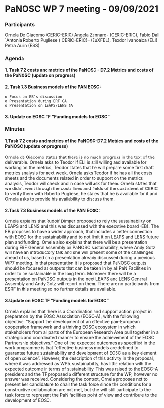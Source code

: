 # PaNOSC WP 7 meeting - 09/09/2021

### Participants 
Ornela De Giacomo (CERIC-ERIC) Angela Zennaro- (CERIC-ERIC), Fabio Dall´Antonia Roberto Pugliese ( CERIC-ERIC)– (EuXFEL), Teodor Ivanoaica (ELI) Petra Aulin (ESS) 

### Agenda


#### 1. Task 7.2 costs and metrics of the PaNOSC  - D7.2 Metrics and costs of the PaNOSC  (update on progress)


#### 2. Task 7.3 Business models of the PAN EOSC:  
	o Focus on EB’s discussion
	o Presentation during ERF GA
	o Presentation on LEAPS/LENS GA


#### 3. Update on EOSC TF “Funding models for EOSC”


### Minutes
#### 1.Task 7.2 costs and metrics of the PaNOSC-D7.2 Metrics and costs of the PaNOSC (update on progress)

Ornela de Giacomo states that there is no much progress in the text of the deliverable. Ornela asks to Teodor if ELI is still willing and available for working on the metrics, Teodor states that he will prepare some first draft metrics analysis for next week. Ornela asks Teodor if he has all the costs sheets and the documents related in order to support on the metrics analysis, Teodor will check and in case will ask for them.
Ornela states that we didn´t went through the costs lines and fields of the cost sheet of CERIC to verify them with Roberto Pugliese, he states that he is available for it and Ornela asks to provide his availability to discuss them.

#### 2.Task 7.3 Business models of the PAN EOSC:
Ornela explains that Rudolf Dimper proposed to rely the sustainability on LEAPS and LENS and this was discussed with the executive board (EB). The EB proposes to have a wider approach, that includes a better connection with EOSC for the sustainability and to not limit it on LEAPS and LENS future plan and funding. Ornela also explains that there will be a presentation during ERF General Assembly on PaNOSC sustainability, where Andy Gotz will have an introductory talk and she will present some of the challenges ahead of us, based on a presentation already discussed during a previous WP7 meeting. In that presentation it is  proposed that PaNOSC outputs should be focused as outputs that can be taken in by all PaN Facilities in order to be sustainable in the long term. Moreover there will be a presentation on PaNOSC outputs in the next LEAPS and LENS General Assembly and Andy Gotz will report on them. There are no participants from ESRF in this meeting so no further details are available.

#### 3.Update on EOSC TF “Funding models for EOSC” 
Ornela explains that there is a Coordination and support action project in preparation by the EOSC Association (EOSC-A), with the following objective:
“Support the development of an effective pan-European cooperation framework and a thriving EOSC ecosystem in which stakeholders from all parts of the European Research Area pull together in a strategic and coordinated manner to ensure the achievement of the EOSC Partnership objectives.” 
One of the expected outcomes as specified in the work programme is that “effective business models are defined to guarantee future sustainability and development of EOSC as a key element of open science”. However, the description of this activity in the proposal, where it was addressed as WP5, sustainability, has little relation with the expected outcome in terms of sustainability.  This was raised to the EOSC-A president and the TF proposed a different structure for the WP, however no answer was received. Considering the context, Ornela proposes not to present her candidature to chair the task force since the conditions for a constructive collaboration are not met, but she will still participate to the task force to represent the PaN facilities point of view and contribute to the development of EOSC.
